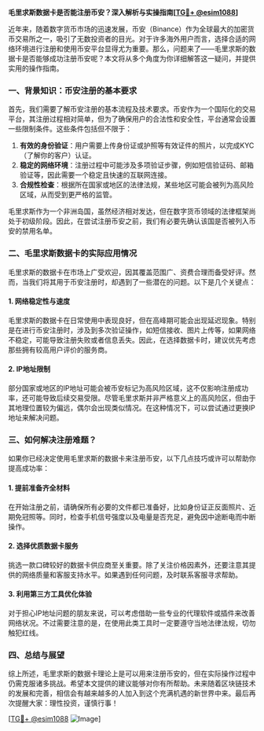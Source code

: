 **毛里求斯数据卡是否能注册币安？深入解析与实操指南[[TG💪+ @esim1088](https://t.me/s/esim1088)]**

近年来，随着数字货币市场的迅速发展，币安（Binance）作为全球最大的加密货币交易所之一，吸引了无数投资者的目光。对于许多海外用户而言，选择合适的网络环境进行注册和使用币安平台显得尤为重要。那么，问题来了——毛里求斯的数据卡是否能够成功注册币安呢？本文将从多个角度为你详细解答这一疑问，并提供实用的操作指南。

### 一、背景知识：币安注册的基本要求

首先，我们需要了解币安注册的基本流程及技术要求。币安作为一个国际化的交易平台，其注册过程相对简单，但为了确保用户的合法性和安全性，平台通常会设置一些限制条件。这些条件包括但不限于：

1. **有效的身份验证**：用户需要上传身份证或护照等有效证件的照片，以完成KYC（了解你的客户）认证。
2. **稳定的网络环境**：注册过程中可能涉及多项验证步骤，例如短信验证码、邮箱验证等，因此需要一个稳定且快速的互联网连接。
3. **合规性检查**：根据所在国家或地区的法律法规，某些地区可能会被列为高风险区域，从而受到更严格的监管。

毛里求斯作为一个非洲岛国，虽然经济相对发达，但在数字货币领域的法律框架尚处于初级阶段。因此，在尝试注册币安之前，我们有必要先确认该国是否被列入币安的禁用名单。

### 二、毛里求斯数据卡的实际应用情况

毛里求斯的数据卡在市场上广受欢迎，因其覆盖范围广、资费合理而备受好评。然而，当我们将其用于币安注册时，却遇到了一些潜在的问题。以下是几个关键点：

#### 1. 网络稳定性与速度

毛里求斯的数据卡在日常使用中表现良好，但在高峰期可能会出现延迟现象。特别是在进行币安注册时，涉及到多次验证操作，如短信接收、图片上传等，如果网络不稳定，可能导致注册失败或者信息丢失。因此，在选择数据卡时，建议优先考虑那些拥有较高用户评价的服务商。

#### 2. IP地址限制

部分国家或地区的IP地址可能会被币安标记为高风险区域，这不仅影响注册成功率，还可能导致后续交易受限。尽管毛里求斯并非严格意义上的高风险区，但由于其地理位置较为偏远，偶尔会出现类似情况。在这种情况下，可以尝试通过更换IP地址来解决问题。

### 三、如何解决注册难题？

如果你已经决定使用毛里求斯的数据卡来注册币安，以下几点技巧或许可以帮助你提高成功率：

#### 1. 提前准备齐全材料

在开始注册之前，请确保所有必要的文件都已准备好，比如身份证正反面照片、近期免冠照等。同时，检查手机信号强度以及电量是否充足，避免因中途断电而中断操作。

#### 2. 选择优质数据卡服务

挑选一款口碑较好的数据卡供应商至关重要。除了关注价格因素外，还要注意其提供的网络质量和客服支持水平。如果遇到任何问题，及时联系客服寻求帮助。

#### 3. 利用第三方工具优化体验

对于担心IP地址问题的朋友来说，可以考虑借助一些专业的代理软件或插件来改善网络状况。不过需要注意的是，在使用此类工具时一定要遵守当地法律法规，切勿触犯红线。

### 四、总结与展望

综上所述，毛里求斯的数据卡理论上是可以用来注册币安的，但在实际操作过程中仍需克服诸多挑战。希望本文提供的建议能够对你有所帮助。未来随着区块链技术的发展和完善，相信会有越来越多的人加入到这个充满机遇的新世界中来。最后再次提醒大家：理性投资，谨慎行事！

[[TG💪+ @esim1088](https://t.me/s/esim1088) ![Image](https://i.postimg.cc/4NQfJmqS/Snipaste-2025-05-13-00-14-12.png)]